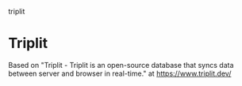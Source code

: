 triplit
# Triplit

Based on "Triplit - Triplit is an open-source database that syncs data between server and browser in real-time." at https://www.triplit.dev/
